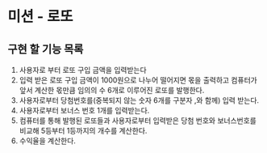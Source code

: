 # 미션 - 로또
## 구현 할 기능 목록

1. 사용자로 부터 로또 구입 금액을 입력받는다
2. 입력 받은 로또 구입 금액이 1000원으로 나누어 떨어지면 몫을 출력하고 컴퓨터가 앞서 계산한 몫만큼 임의의 수 6개로 이루어진 로또를 발행한다.
3. 사용자로부터 당첨번호를(중복되지 않는 숫자 6개를 구분자 ,와 함께) 입력 받는다.
4. 사용자로부터 보너스 번호 1개를 입력받는다.
5. 컴퓨터를 통해 발행된 로또들과 사용자로부터 입력받은 당첨 번호와 보너스번호를 비교해 5등부터 1등까지의 개수를 계산한다.
6. 수익율을 계산한다.